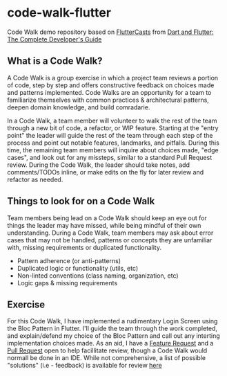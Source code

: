 # code-walk-flutter

Code Walk demo repository based on [FlutterCasts](https://github.com/StephenGrider/FlutterCasts)
from [Dart and Flutter: The Complete Developer's Guide](https://www.udemy.com/course/dart-and-flutter-the-complete-developers-guide/)

## What is a Code Walk?

A Code Walk is a group exercise in which a project team reviews a portion of code, step by step and offers constructive feedback on choices made and patterns implemented. Code Walks are an opportunity for a team to familiarize themselves with common practices & architectural patterns, deepen domain knowledge, and build comradarie.

In a Code Walk, a team member will volunteer to walk the rest of the team through a new bit of code, a refactor, or WIP feature. Starting at the "entry point" the leader will guide the rest of the team through each step of the process and point out notable features, landmarks, and pitfalls. During this time, the remaining team members will inquire about choices made, "edge cases", and look out for any missteps, similar to a standard Pull Request review. During the Code Walk, the leader should take notes, add comments/TODOs inline, or make edits on the fly for later review and refactor as needed.

## Things to look for on a Code Walk

Team members being lead on a Code Walk should keep an eye out for things the leader may have missed, while being mindful of their own understanding. During a Code Walk, team members may ask about error cases that may not be handled, patterns or concepts they are unfamiliar with, missing requirements or duplicated functionality.

- Pattern adherence (or anti-patterns)
- Duplicated logic or functionality (utils, etc)
- Non-linted conventions (class naming, organization, etc)
- Logic gaps & missing requirements

## Exercise

For this Code Walk, I have implemented a rudimentary Login Screen using the Bloc Pattern in Flutter. I'll guide the team through the work completed, and explain/defend my choice of the Bloc Pattern and call out any interting implementation choices made. As an aid, I have a [Feature Request](https://github.com/JoeM-RP/code-walk-flutter/issues/1) and a [Pull Request](https://github.com/JoeM-RP/code-walk-flutter/pull/2) open to help facillitate review, though a Code Walk would normall be done in an IDE. While not comprehensive, a list of possible "solutions" (i.e - feedback) is available for review [here](https://github.com/JoeM-RP/code-walk-flutter/pull/3)
